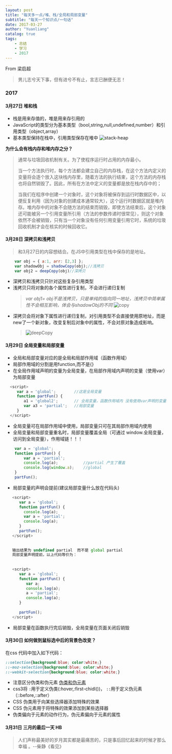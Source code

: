 ```yaml
---
layout: post
title: "每天多一点/堆、栈/全局和局部变量"
subtitle: "每天一个知识点/一句话"
date: 2017-03-27
author: "Yuanliang"
catalog: true
tags:
	- 总结
	- 学习
	- 2017
---
```


From 梁启超
> 男儿志兮天下事，但有进兮不有止，言志已酬便无志！


### 2017
#### 3月27日 堆和栈
   - 栈是用来存值的，堆是用来存引用的
   - JavaScript的类型分为基本类型（bool,string,null,undefined,number）和引用类型（object,array）
   - 基本类型保持在栈中，引用类型保存在堆中
   ![stack-heap](stackHeap.jpg)
   
   
__为什么会有栈内存和堆内存之分？__
>通常与垃圾回收机制有关。为了使程序运行时占用的内存最小。
>
>当一个方法执行时，每个方法都会建立自己的内存栈，在这个方法内定义的变量将会逐个放入这块栈内存里，随着方法的执行结束，这个方法的内存栈也将自然销毁了。因此，所有在方法中定义的变量都是放在栈内存中的；
>
>当我们在程序中创建一个对象时，这个对象将被保存到运行时数据区中，以便反复利用（因为对象的创建成本通常较大），这个运行时数据区就是堆内存。堆内存中的对象不会随方法的结束而销毁，即使方法结束后，这个对象还可能被另一个引用变量所引用（方法的参数传递时很常见），则这个对象依然不会被销毁，只有当一个对象没有任何引用变量引用它时，系统的垃圾回收机制才会在核实的时候回收它。

#### 3月28日 深拷贝和浅拷贝
> 和3月27日的内容想结合。在JS中引用类型在栈中保存的是地址。
``` javascript
	var obj = { a:1, arr: [2,3] };
	var shadowObj = shadowCopy(obj);//浅拷贝
    var obj2 = deepCopy(obj)//深拷贝
```
- 深拷贝和浅拷贝只针对这些复杂引用类型
- 浅拷贝只将对象的各个属性进行复制，不会进行递归复制 
  >_var obj1= obj不是浅拷贝，只是单纯的指向同一地址，浅拷贝中简单属性不会相互影响，体会与shadowObj的不同_
  >![copy](copy.png)
- 深拷贝会将对象下属性进行递归复制，对引用类型不会直接使用原地址，而是new了一个新对象，改变复制后对象中的属性，不会对原对象造成影响。
  >![deepCopy](deepCopy.jpg)

#### 3月29日 全局变量和局部变量
- 全局和局部变量对应的是全局和局部作用域（函数作用域）
- 局部作用域的分割是用function,而不是{}
- 在全局作用域声明的变量为全局变量，在局部作用域内声明的变量（使用var）为局部变量
```javascript
  <script> 
     var a = 'global';        //这是全局变量
     function partFun() {
        a1 = 'global2';       // 全局变量，函数作用域内 没有使用var声明的变量仍然是全局变量
        var a3 = 'partial';   //局部变量
     }
  </script>
```
- 全局变量可在局部作用域中使用，局部变量只可在其局部作用域内使用
- 全局变量和局部变量重名时，局部变量覆盖全局（可通过 window.全局变量，访问到全局变量），作用域链！！！
``` javascript
    var a = 'global';
    function partFun() {
        var a = 'partial';
        console.log(a);           //partial 产生了覆盖
    	console.log(window.a);    //global
    }
    partFun();
```

- 局部变量的声明会提前(建议局部变量什么放在代码头)
```javascript
   <script>
      var a = 'global';
      function partFun() {
        console.log(a);
        var a = 'partial';
        console.log(a);
      }
      partFun();
   </script>
   
   
   输出结果为 undefined partial  而不是 global partial  
   局部变量声明提前，以上代码等价为：
   
   
   <script>
      var a = 'global';
      function partFun() {
         var a;
         console.log(a);
         a = 'partial';
         console.log(a);
      }
      
      partFun();
   </script>
```
- 局部变量在函数执行完后销毁，全局变量在页面关闭后销毁

#### 3月30日 如何做到鼠标选中后的背景色改变？

在css 代码中加入如下代码：
``` css
::selection{background:blue; color:white;}  
::-moz-selection{background:blue; color:white;}  
::-webkit-selection{background:blue; color:white;}  
```
- 注意区分伪类和伪元素   [伪类和伪元素](http://www.cnblogs.com/zhangruiping/p/4296548.html)
- css3将 `:`用于定义伪类(:hover,:first-chidl())， `::`用于定义伪元素（::before,::after）
- CSS 伪类用于向某些选择器添加特殊的效果
- CSS 伪元素用于将特殊的效果添加到某些选择器
- 伪类偏向于元素的动作行为，伪元素偏向于元素的属性

#### 3月31日  三月的最后一天 HB

> 人们声称最美好的岁月其实都是最痛苦的，只是事后回忆起来的时候才那么幸福 。--柴静《看见》
















